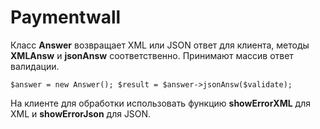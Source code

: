 # Paymentwall

Класс **Answer** возвращает XML или JSON ответ для клиента, методы **XMLAnsw** и **jsonAnsw** соответственно.
Принимают массив ответ валидации.

`$answer = new Answer();
$result = $answer->jsonAnsw($validate); `

На клиенте для обработки использовать функцию **showErrorXML** для XML и **showErrorJson** для JSON.

  
